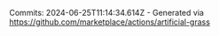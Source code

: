 Commits: 2024-06-25T11:14:34.614Z - Generated via https://github.com/marketplace/actions/artificial-grass
<br>
